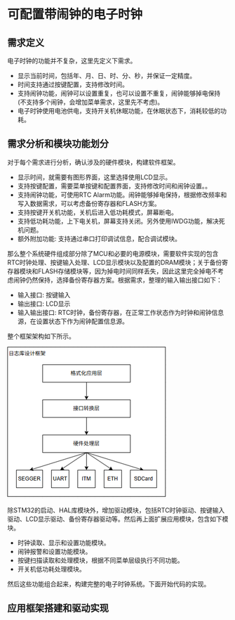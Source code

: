 # 可配置带闹钟的电子时钟

## 需求定义

电子时钟的功能并不复杂，这里先定义下需求。

- 显示当前时间，包括年、月、日、时、分、秒，并保证一定精度。
- 时间支持通过按键配置，支持修改时间。
- 支持闹钟功能，闹钟可以设置重复，也可以设置不重复，闹钟能够掉电保持(不支持多个闹钟，会增加菜单需求，这里先不考虑)。
- 电子时钟使用电池供电，支持开关机休眠功能，在休眠状态下，消耗较低的功耗。

## 需求分析和模块功能划分

对于每个需求进行分析，确认涉及的硬件模块，构建软件框架。

- 显示时间，就需要有图形界面，这里选择使用LCD显示。
- 支持按键配置，需要菜单按键和配置界面，支持修改时间和闹钟设置。。
- 支持闹钟功能，可使用RTC Alarm功能。闹钟能够掉电保持，根据修改频率和写入数据需求，可以考虑备份寄存器和FLASH方案。
- 支持按键开关机功能，关机后进入低功耗模式，屏幕断电。
- 支持低功耗功能，上下电关机，屏幕支持关闭。另外使用IWDG功能，解决死机问题。
- 额外附加功能: 支持通过串口打印调试信息，配合调试模块。

那么整个系统硬件组成部分除了MCU和必要的电源模块，需要软件实现的包含RTC时钟处理、按键输入处理、LCD显示模块以及配置的DRAM模块；关于备份寄存器模块和FLASH存储模块等，因为掉电时间同样丢失，因此这里完全掉电不考虑闹钟仍然保持，选择备份寄存器方案。根据需求，整理的输入输出接口如下：

- 输入接口: 按键输入
- 输出接口: LCD显示
- 输入输出接口: RTC时钟，备份寄存器，在正常工作状态作为时钟和闹钟信息源，在设置状态下作为闹钟配置信息源。

整个框架架构如下所示。

![image](./image/00_01.png)

除STM32的启动、HAL库模块外，增加驱动模块，包括RTC时钟驱动、按键输入驱动、LCD显示驱动、备份寄存器驱动等。然后再上面扩展应用模块，包含如下模块。

- 时钟读取、显示和设置功能模块。
- 闹钟报警和设置功能模块。
- 按键扫描读取和处理模块，根据不同菜单层级执行不同功能。
- 开关机低功耗处理模块。

然后这些功能组合起来，构建完整的电子时钟系统。下面开始代码的实现。

## 应用框架搭建和驱动实现

